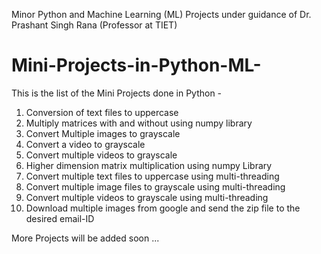 Minor Python and Machine Learning (ML) Projects under guidance of Dr. Prashant Singh Rana (Professor at TIET)

# Mini-Projects-in-Python-ML-
This is the list of the Mini Projects done in Python -
1) Conversion of text files to uppercase
2) Multiply matrices with and without using numpy library
3) Convert Multiple images to grayscale
4) Convert a video to grayscale
5) Convert multiple videos to grayscale
6) Higher dimension matrix multiplication using numpy Library
7) Convert multiple text files to uppercase using multi-threading
8) Convert multiple image files to grayscale using multi-threading
9) Convert multiple videos to grayscale using multi-threading
10) Download multiple images from google and send the zip file to the desired email-ID


More Projects will be added soon ...
